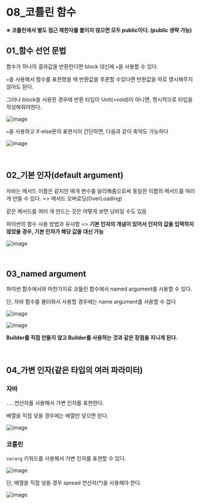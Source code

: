 # 08_코틀린 함수

**※ 코틀린에서 별도 접근 제한자를 붙이지 않으면 모두 public이다. (public 생략 가능)**

## 01_함수 선언 문법

함수가 하나의 결과값을 반환한다면 block 대신에 `=`을 사용할 수 있다.

`=`을 사용해서 함수를 표현했을 때 반환값을 추론할 수있다면 반환값을 따로 명시해주지 않아도 된다.

그러나 block을 사용한 경우에 반환 타입이 Unit(=void)이 아니면, 명시적으로 타입을 작성해줘야한다.

![image](https://user-images.githubusercontent.com/93081720/198879455-a92e1075-f0c5-4e48-9a53-5fd14cc8229e.png)

`=`을 사용하고 if-else문의 표현식이 간단하면, 다음과 같이 축약도 가능하다

![image](https://user-images.githubusercontent.com/93081720/198879481-5bee4d8b-4d5e-4203-b50f-cb8a5103b8e3.png)

<br>

## 02_기본 인자(default argument)

자바는 메서드 이름은 같지만 매개 변수를 달리해줌으로써 동일한 이름의 메서드를 여러 개 만들 수 있다. => 메서드 오버로딩(OverLoading)

같은 메서드를 여러 개 만드는 것은 어떻게 보면 낭비일 수도 있음

파이썬의 함수 사용 방법과 유사함 => **기본 인자의 개념이 있어서 인자의 값을 입력하지 않았을 경우, 기본 인자가 해당 값을 대신 가능** 

![image](https://user-images.githubusercontent.com/93081720/198879599-53d40c6a-620d-4a7a-9add-e9217c5b2683.png)



<br>

## 03_named argument

파이썬 함수에서와 마찬가지로 코틀린 함수에서 named argument를 사용할 수 있다.

단, 자바 함수를 불러와서 사용할 경우에는 name argument를 사용할 수 없다

![image](https://user-images.githubusercontent.com/93081720/198879759-13660a89-8eba-4a87-b2af-10e4167491cf.png)

![image](https://user-images.githubusercontent.com/93081720/198879812-6a0fe3b2-87f3-4b49-ae07-7702fa0d13fa.png)

**Builder를 직접 만들지 않고 Builder를 사용하는 것과 같은 장점을 지니게 된다.**

<br>

## 04_가변 인자(같은 타입의 여러 파라미터)

### 자바

 `...`연산자를 사용해서 가변 인자를 표현한다.

배열을 직접 넣을 경우에는 배열만 넣으면 된다.

![image](https://user-images.githubusercontent.com/93081720/198879938-36eba2b1-7285-49f9-ab09-d8ed7e220946.png)

### 코틀린

`vararg` 키워드를 사용해서 가변 인자를 표현할 수 있다.

![image](https://user-images.githubusercontent.com/93081720/198880042-17f784cd-6d14-4a4f-bbf8-9a50bb4e93eb.png)

단, 배열을 직접 넣을 경우 spread 연산자(*)을 사용해야 한다.

![image](https://user-images.githubusercontent.com/93081720/198880067-3ab00d19-4870-4d10-9dd5-6be2e35600c4.png)